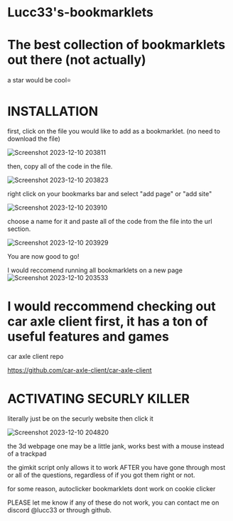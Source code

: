 # Lucc33's-bookmarklets
# The best collection of bookmarklets out there (not actually)

a star would be cool⭐


# INSTALLATION

first, click on the file you would like to add as a bookmarklet. (no need to download the file)

![Screenshot 2023-12-10 203811](https://github.com/Lucc24/Lucc33s-bookmarklets/assets/148596091/969e5458-1518-4a61-996a-c7f43567e0fd)

then, copy all of the code in the file.

![Screenshot 2023-12-10 203823](https://github.com/Lucc24/Lucc33s-bookmarklets/assets/148596091/140a248f-883d-4a1e-bdfd-933709998864)

right click on your bookmarks bar and select "add page" or "add site"

![Screenshot 2023-12-10 203910](https://github.com/Lucc24/Lucc33s-bookmarklets/assets/148596091/488d9670-9565-4816-b2e2-bb8fc7dff12b)

choose a name for it and paste all of the code from the file into the url section.

![Screenshot 2023-12-10 203929](https://github.com/Lucc24/Lucc33s-bookmarklets/assets/148596091/06da1de5-c2cd-49d8-a02d-096565ce2f81)

You are now good to go!

I would reccomend running all bookmarklets on a new page
![Screenshot 2023-12-10 203533](https://github.com/Lucc24/Lucc33s-bookmarklets/assets/148596091/0e6b4fec-12db-4fa6-91d3-10871564b603)

# I would reccommend checking out car axle client first, it has a ton of useful features and games

car axle client repo

https://github.com/car-axle-client/car-axle-client


# ACTIVATING SECURLY KILLER

literally just be on the securly website then click it

![Screenshot 2023-12-10 204820](https://github.com/Lucc24/Lucc33s-bookmarklets/assets/148596091/3eb1cb32-6da5-4c7e-ab68-b56ca18da449)

the 3d webpage one may be a little jank, works best with a mouse instead of a trackpad



the gimkit script only allows it to work AFTER you have gone through most or all of the questions, regardless of if you got them right or not.

for some reason, autoclicker bookmarklets dont work on cookie clicker

PLEASE let me know if any of these do not work, you can contact me on discord @lucc33 or through github.
